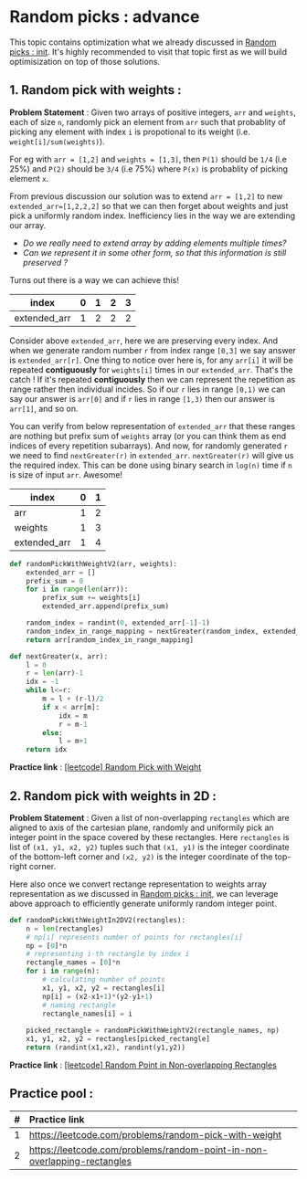 # Random picks : advance

This topic contains optimization what we already discussed in [Random picks : init](random-picks-init.md). It's highly recommended to visit that topic first as we will build optimisization on top of those solutions.

## 1. Random pick with weights :

**Problem Statement** : Given two arrays of positive integers, `arr` and `weights`, each of size `n`, randomly pick an element from `arr` such that probablity of picking any element with index `i` is propotional to its weight (i.e. `weight[i]/sum(weights)`).

For eg with `arr = [1,2]` and `weights = [1,3]`, then `P(1)` should be `1/4` (i.e 25%) and `P(2)` should be `3/4` (i.e 75%) where `P(x)` is probablity of picking element `x`.

From previous discussion our solution was to extend `arr = [1,2]` to new `extended_arr=[1,2,2,2]` so that we can then forget about weights and just pick a uniformly random index. 
Inefficiency lies in the way we are extending our array.

- _Do we really need to extend array by adding elements multiple times?_ 
- _Can we represent it in some other form, so that this information is still preserved ?_

Turns out there is a way we can achieve this! 

|      index     | 0 | 1 | 2 | 3 |
|----------------|:-:|:-:|:-:|:-:|
|  extended_arr  | 1 | 2 | 2 | 2 |

Consider above `extended_arr`, here we are preserving every index. And when we generate random number `r` from index range `[0,3]` we say answer is `extended_arr[r]`. One thing to notice over here is, for any `arr[i]` it will be repeated **contiguously** for `weights[i]` times in our `extended_arr`. That's the catch ! If it's repeated **contiguously** then we can represent the repetition as range rather then individual incides. So if our `r` lies in range `[0,1)` we can say our answer is `arr[0]` and if `r` lies in range `[1,3)` then our answer is `arr[1]`, and so on. 

You can verify from below representation of `extended_arr` that these ranges are nothing but prefix sum of `weights` array (or you can think them as end indices of every repetition subarrays). And now, for randomly generated `r` we need to find `nextGreater(r)` in `extended_arr`. `nextGreater(r)` will give us the required index. This can be done using binary search in `log(n)` time if `n` is size of input `arr`. Awesome!

|      index     | 0 | 1 |
|----------------|:-:|:-:|
|       arr      | 1 | 2 |
|     weights    | 1 | 3 |
|  extended_arr  | 1 | 4 |

```python
def randomPickWithWeightV2(arr, weights):
    extended_arr = []
    prefix_sum = 0
    for i in range(len(arr)):
        prefix_sum += weights[i]
        extended_arr.append(prefix_sum)

    random_index = randint(0, extended_arr[-1]-1)
    random_index_in_range_mapping = nextGreater(random_index, extended_arr)
    return arr[random_index_in_range_mapping]

def nextGreater(x, arr):
    l = 0
    r = len(arr)-1
    idx = -1
    while l<=r:
        m = l + (r-l)/2
        if x < arr[m]:
            idx = m
            r = m-1
        else:
            l = m+1
    return idx
```

**Practice link** : [[leetcode] Random Pick with Weight](https://leetcode.com/problems/random-pick-with-weight/)

## 2. Random pick with weights in 2D :

**Problem Statement** : Given a list of non-overlapping `rectangles` which are aligned to axis of the cartesian plane, randomly and uniformily pick an integer point in the space covered by these rectangles. Here `rectangles` is list of `(x1, y1, x2, y2)` tuples such that `(x1, y1)` is the integer coordinate of the bottom-left corner and `(x2, y2)` is the integer coordinate of the top-right corner.

Here also once we convert rectange representation to weights array representation as we discussed in [Random picks : init](random-picks-init.md), we can leverage above approach to efficiently generate uniformly random integer point.

```python
def randomPickWithWeightIn2DV2(rectangles):
    n = len(rectangles)
    # np[i] represents number of points for rectangles[i]
    np = [0]*n
    # representing i-th rectangle by index i
    rectangle_names = [0]*n
    for i in range(n):
        # calculating number of points
        x1, y1, x2, y2 = rectangles[i]
        np[i] = (x2-x1+1)*(y2-y1+1)
        # naming rectangle
        rectangle_names[i] = i
    
    picked_rectangle = randomPickWithWeightV2(rectangle_names, np)
    x1, y1, x2, y2 = rectangles[picked_rectangle]
    return (randint(x1,x2), randint(y1,y2))
```

**Practice link** : [[leetcode] Random Point in Non-overlapping Rectangles](https://leetcode.com/problems/random-point-in-non-overlapping-rectangles/)


## Practice pool :

| #  | Practice link  |
|----|:--------------|
| 1  |  https://leetcode.com/problems/random-pick-with-weight |
| 2  |  https://leetcode.com/problems/random-point-in-non-overlapping-rectangles  |